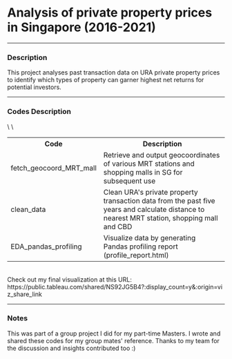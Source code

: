 <html>
  <body>
  <h1> Analysis of private property prices in Singapore (2016-2021) </h1>
  <hr>
  <h3> Description </h3>
 This project analyses past transaction data on URA private property prices to identify which types of property can garner highest net returns for potential investors.
  <hr>
  
  <h3> Codes Description </h3>
  <table style="width:100%">
  <tr>
    <th>Code</th>
    <th>Description</th>
  </tr>
  <tr>
    <td>fetch_geocoord_MRT_mall</td>
    <td>Retrieve and output geocoordinates of various MRT stations and shopping malls in SG for subsequent use</td>
  </tr>
  <tr>
    <td>clean_data</td>
    <td> Clean URA's private property transaction data from the past five years and calculate distance to nearest MRT station, shopping mall and CBD</td>\
  </tr>
  <tr>
    <td>EDA_pandas_profiling</td>
    <td> Visualize data by generating Pandas profiling report (profile_report.html) </td>\
  </tr>
</table>
  <br>
  Check out my final visualization at this URL:
  https://public.tableau.com/shared/NS92JG5B4?:display_count=y&:origin=viz_share_link
  <hr>
  <h3> Notes </h3>
  This was part of a group project I did for my part-time Masters. I wrote and shared these codes for my group mates' reference. Thanks to my team for the discussion and insights contributed too :)
  </body>
</html>
